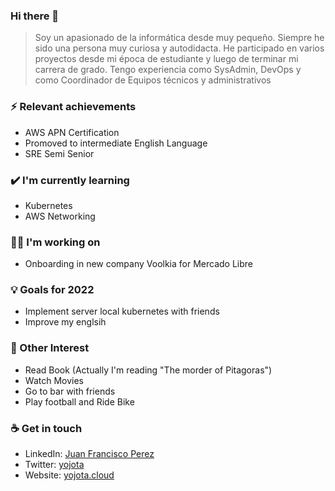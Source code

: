 ### Hi there 👋

> Soy un apasionado de la informática desde muy pequeño. Siempre he sido una persona muy curiosa y autodidacta. He participado en varios proyectos desde mi época de estudiante y luego de terminar mi carrera de grado. Tengo experiencia como SysAdmin, DevOps y como Coordinador de Equipos técnicos y administrativos

### ⚡ Relevant achievements
- AWS APN Certification 
- Promoved to intermediate English Language   
- SRE Semi Senior

### ✔️ I'm currently learning
- Kubernetes
- AWS Networking

### 👩‍💻 I'm working on
- Onboarding in new company Voolkia for Mercado Libre

### 💡 Goals for 2022
- Implement server local kubernetes with friends
- Improve my englsih

### 🌴 Other Interest 
- Read Book (Actually I'm reading "The morder of Pitagoras")
- Watch Movies
- Go to bar with friends 
- Play football and Ride Bike

### ☕ Get in touch
- LinkedIn: <a href = "https://www.linkedin.com/in/juan-francisco-perez-b0759632/">Juan Francisco Perez</a>
- Twitter: <a href = "https://twitter.com/yojota">yojota</a>
- Website: <a href = "https://yojota.cloud">yojota.cloud</a>
<br>
<br>
